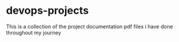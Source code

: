 # devops-projects
This is a collection of the project documentation pdf files i have done throughout my journey
